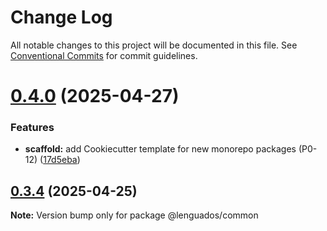 # Change Log

All notable changes to this project will be documented in this file.
See [Conventional Commits](https://conventionalcommits.org) for commit guidelines.

# [0.4.0](https://github.com/rndelpuerto/lenguados/compare/v0.3.4...v0.4.0) (2025-04-27)

### Features

- **scaffold:** add Cookiecutter template for new monorepo packages (P0-12) ([17d5eba](https://github.com/rndelpuerto/lenguados/commit/17d5ebaff17a97e42f7094aed8830311e3488b87))

## [0.3.4](https://github.com/rndelpuerto/lenguados/compare/v0.3.1...v0.3.4) (2025-04-25)

**Note:** Version bump only for package @lenguados/common
